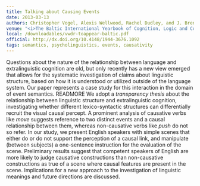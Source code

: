 ```yaml
---
title: Talking about Causing Events
date: 2013-03-13 
authors: Christopher Vogel, Alexis Wellwood, Rachel Dudley, and J. Brendan Ritchie
venue: "<i>The Baltic International Yearbook of Cognition, Logic and Communication</i>: Vol. 9"
local: /downloadables/vwdr-toappear-baltic.pdf
official: http://dx.doi.org/10.4148/1944-3676.1092
tags: semantics, psycholinguistics, events, causativity
---
```


Questions about the nature of the relationship between language and extralinguistic cognition are old, but only recently has a new view emerged that allows for the systematic investigation of claims about linguistic structure, based on how it is understood or utilized outside of the language system. Our paper represents a case study for this interaction in the domain of event semantics. READMORE  We adopt a *transparency thesis* about the relationship between linguistic structure and extralinguistic cognition, investigating whether different lexico-syntactic structures can differentially recruit the visual causal percept. A prominent analysis of causative verbs like *move* suggests reference to two distinct events and a causal relationship between them, whereas non-causative verbs like *push* do not so refer. In our study, we present English speakers with simple scenes that either do or do not support the perception of a causal link, and manipulate (between subjects) a one-sentence instruction for the evaluation of the scene. Preliminary results suggest that competent speakers of English are more likely to judge causative constructions than non-causative constructions as true of a scene where causal features are present in the scene. Implications for a new approach to the investigation of linguistic meanings and future directions are discussed.
